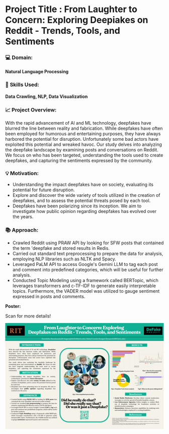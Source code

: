 # Project Title : From Laughter to Concern: Exploring Deepiakes on Reddit - Trends, Tools, and Sentiments


### :computer:  **Domain:**  

#### Natural Language Processing

### 📖 **Skills Used:** 

#### Data Crawling, NLP, Data Visualization

### :chart_with_upwards_trend: **Project Overview:** 

With the rapid advancement of Al and ML technology, deepfakes have blurred the line between reality and fabrication. While deepfakes have often been employed for humorous and entertaining purposes, they have always harbored the potential for disruption. Unfortunately some bad actors have exploited this potential and wreaked havoc.
Our study delves into analyzing the deepfake landscape by examining posts and conversations on Reddit. We focus on who has been targeted, understanding the tools used to create deepfakes, and capturing the sentiments expressed by the community.

### 💡 **Motivation:**

* Understanding the impact deepfakes have on society, evaluating its potential for future disruption.
* Explore and discover the wide variety of tools utilized in the creation of deepfakes, and to assess the potential threats posed by each tool.
* Deepfakes have been polarizing since its inception. We aim to investigate how public opinion regarding deepfakes has evolved over the years.

### 📚 Approach:

* Crawled Reddit using PRAW API by looking for SFW posts that contained the term 'deepfake and stored results in Redis.
* Carried out standard text preprocessing to prepare the data for analysis, employing NLP libraries such as NLTK and Spacy.
* Leveraged PaLM API to access Google's Gemini LLM to tag each post and comment into predefined categories, which will be useful for further analysis.
* Conducted Topic Modeling using a framework called BERTopic, which leverages transformers and c-TF-IDF to generate easily interpretable topics. Furthermore, the VADER model was utilized to gauge sentiment expressed in posts and comments.


**Poster:**

Scan for more details!

![Image](HR_poster.png)



